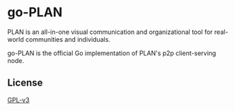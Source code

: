# go-PLAN

PLAN is an all-in-one visual communication and organizational tool for real-world communities and individuals.

go-PLAN is the official Go implementation of PLAN's p2p client-serving node.

## License

[GPL-v3](https://www.gnu.org/licenses/gpl-3.0.en.htmlm)